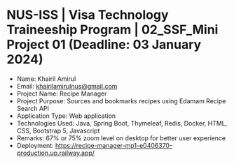 # NUS-ISS | Visa Technology Traineeship Program | 02_SSF_Mini Project 01 (Deadline: 03 January 2024)

- Name: Khairil Amirul
- Email: khairilamirulnus@gmail.com
- Project Name: Recipe Manager
- Project Purpose: Sources and bookmarks recipes using Edamam Recipe Search API
- Application Type: Web application
- Technologies Used: Java, Spring Boot, Thymeleaf, Redis, Docker, HTML, CSS, Bootstrap 5, Javascript
- Remarks: 67% or 75% zoom level on desktop for better user experience
- Deployment: https://recipe-manager-mp1-e0406370-production.up.railway.app/

